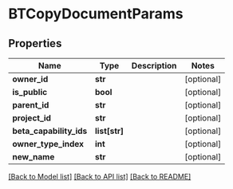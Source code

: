 # BTCopyDocumentParams

## Properties
Name | Type | Description | Notes
------------ | ------------- | ------------- | -------------
**owner_id** | **str** |  | [optional] 
**is_public** | **bool** |  | [optional] 
**parent_id** | **str** |  | [optional] 
**project_id** | **str** |  | [optional] 
**beta_capability_ids** | **list[str]** |  | [optional] 
**owner_type_index** | **int** |  | [optional] 
**new_name** | **str** |  | [optional] 

[[Back to Model list]](../README.md#documentation-for-models) [[Back to API list]](../README.md#documentation-for-api-endpoints) [[Back to README]](../README.md)


